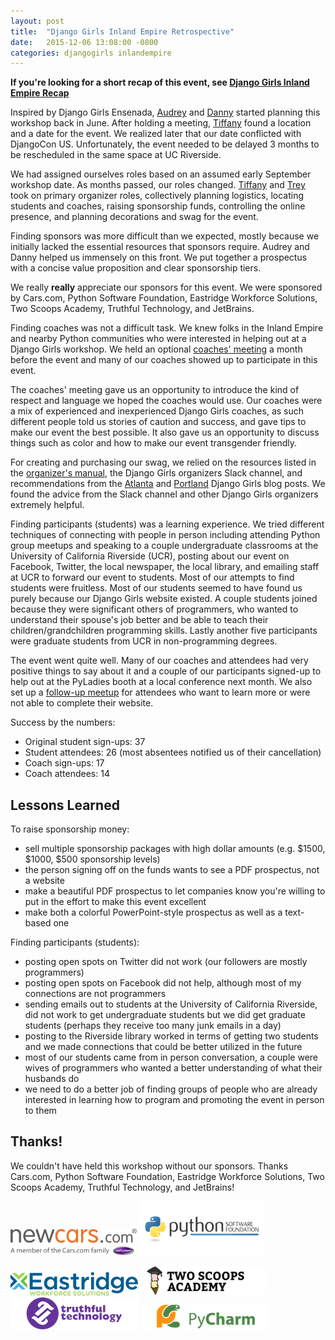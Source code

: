 ```yaml
---
layout: post
title:  "Django Girls Inland Empire Retrospective"
date:   2015-12-06 13:08:00 -0800
categories: djangogirls inlandempire
---
```


**If you're looking for a short recap of this event, see [Django Girls Inland Empire Recap][recap]**

Inspired by Django Girls Ensenada, [Audrey][] and [Danny][] started planning this workshop back in June. After holding a meeting, [Tiffany][] found a location and a date for the event. We realized later that our date conflicted with DjangoCon US. Unfortunately, the event needed to be delayed 3 months to be rescheduled in the same space at UC Riverside.

We had assigned ourselves roles based on an assumed early September workshop date. As months passed, our roles changed. [Tiffany][] and [Trey][] took on primary organizer roles, collectively planning logistics, locating students and coaches, raising sponsorship funds, controlling the online presence, and planning decorations and swag for the event.

Finding sponsors was more difficult than we expected, mostly because we initially lacked the essential resources that sponsors require. Audrey and Danny helped us immensely on this front. We put together a prospectus with a concise value proposition and clear sponsorship tiers.

We really **really** appreciate our sponsors for this event. We were sponsored by Cars.com, Python Software Foundation, Eastridge Workforce Solutions, Two Scoops Academy, Truthful Technology, and JetBrains.

Finding coaches was not a difficult task. We knew folks in the Inland Empire and nearby Python communities who were interested in helping out at a Django Girls workshop. We held an optional [coaches' meeting][] a month before the event and many of our coaches showed up to participate in this event.

The coaches' meeting gave us an opportunity to introduce the kind of respect and language we hoped the coaches would use. Our coaches were a mix of experienced and inexperienced Django Girls coaches, as such different people told us stories of caution and success, and gave tips to make our event the best possible. It also gave us an opportunity to discuss things such as color and how to make our event transgender friendly.

For creating and purchasing our swag, we relied on the resources listed in the [organizer's manual][], the Django Girls organizers Slack channel, and recommendations from the [Atlanta][] and [Portland][] Django Girls blog posts. We found the advice from the Slack channel and other Django Girls organizers extremely helpful.

Finding participants (students) was a learning experience. We tried different techniques of connecting with people in person including attending Python group meetups and speaking to a couple undergraduate classrooms at the University of California Riverside (UCR), posting about our event on Facebook, Twitter, the local newspaper, the local library, and emailing staff at UCR to forward our event to students. Most of our attempts to find students were fruitless. Most of our students seemed to have found us purely because our Django Girls website existed. A couple students joined because they were significant others of programmers, who wanted to understand their spouse's job better and be able to teach their children/grandchildren programming skills. Lastly another five participants were graduate students from UCR in non-programming degrees.

The event went quite well. Many of our coaches and attendees had very positive things to say about it and a couple of our participants signed-up to help out at the PyLadies booth at a local conference next month. We also set up a [follow-up meetup][] for attendees who want to learn more or were not able to complete their website.

Success by the numbers:

- Original student sign-ups: 37
- Student attendees: 26 (most absentees notified us of their cancellation)
- Coach sign-ups: 17
- Coach attendees: 14

## Lessons Learned

To raise sponsorship money:

- sell multiple sponsorship packages with high dollar amounts (e.g. $1500, $1000, $500 sponsorship levels)
- the person signing off on the funds wants to see a PDF prospectus, not a website
- make a beautiful PDF prospectus to let companies know you're willing to put in the effort to make this event excellent
- make both a colorful PowerPoint-style prospectus as well as a text-based one

Finding participants (students):

- posting open spots on Twitter did not work (our followers are mostly programmers)
- posting open spots on Facebook did not help, although most of my connections are not programmers
- sending emails out to students at the University of California Riverside, did not work to get undergraduate students but we did get graduate students (perhaps they receive too many junk emails in a day)
- posting to the Riverside library worked in terms of getting two students and we made connections that could be better utilized in the future
- most of our students came from in person conversation, a couple were wives of programmers who wanted a better understanding of what their husbands do
- we need to do a better job of finding groups of people who are already interested in learning how to program and promoting the event in person to them

## Thanks!

We couldn't have held this workshop without our sponsors.  Thanks Cars.com, Python Software Foundation, Eastridge Workforce Solutions, Two Scoops Academy, Truthful Technology, and JetBrains!

[<img src="/img/dgie-logos/nc.svg" width="40%" alt="NewCars.com">](http://www.newcars.com/)
[<img src="/img/dgie-logos/psf.svg" width="40%" alt="Python Software Foundation">](https://www.python.org/psf-landing/)

![Eastridge](/img/dgie-logos/eastridge.png)
![Two Scoops Academy](/img/dgie-logos/tsa.png)
![Truthful Technology, LLC](/img/dgie-logos/tt.png)
![PyCharm](/img/dgie-logos/pycharm.png)

[atlanta]: http://blog.djangogirls.org/post/130748305314/django-girls-atl
[audrey]: https://twitter.com/audreyr
[coaches' meeting]: http://www.meetup.com/iepyladies/events/222937288/
[danny]: https://twitter.com/pydanny
[follow-up meetup]: http://www.meetup.com/iepyladies/events/227284307/
[organizer's manual]: http://organize.djangogirls.org/
[portland]: http://blog.djangogirls.org/post/124680859493/django-girls-portland-a-retrospective
[recap]: http://localhost:4000/djangogirls/inlandempire/2015/12/06/django-girls-ie.html
[tiffany]: https://twitter.com/ttglennhall
[trey]: https://twitter.com/treyhunner